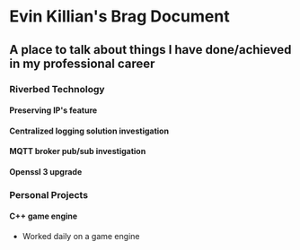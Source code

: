 # Evin Killian's Brag Document
## A place to talk about things I have done/achieved in my professional career

### Riverbed Technology

#### Preserving IP's feature

#### Centralized logging solution investigation

#### MQTT broker pub/sub investigation

#### Openssl 3 upgrade

### Personal Projects

#### C++ game engine
-   Worked daily on a game engine
